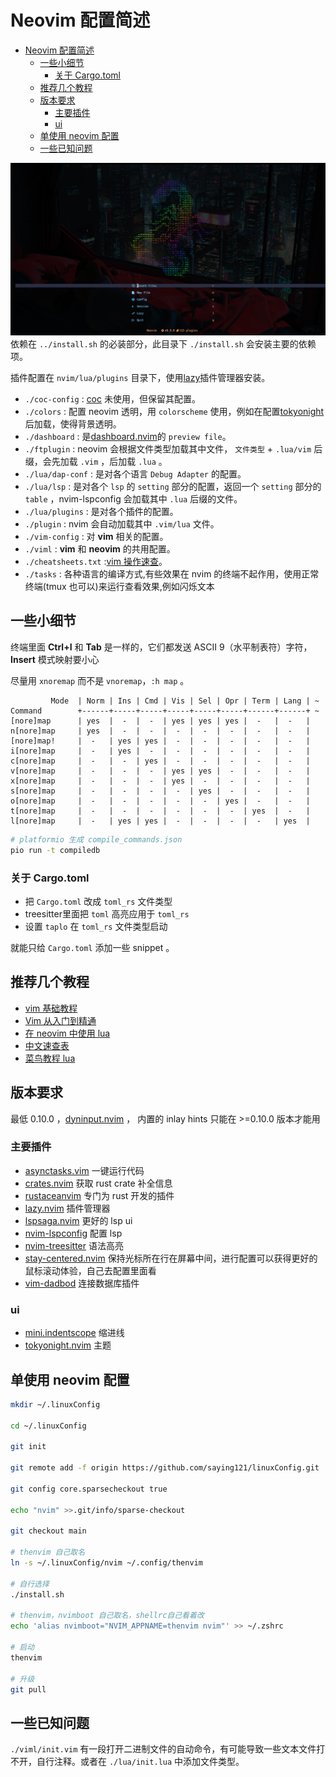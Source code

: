 # Neovim 配置简述

<!--toc:start-->

- [Neovim 配置简述](#neovim-配置简述)
  - [一些小细节](#一些小细节)
    - [关于 Cargo.toml](#关于-cargotoml)
  - [推荐几个教程](#推荐几个教程)
  - [版本要求](#版本要求)
    - [主要插件](#主要插件)
    - [ui](#ui)
  - [单使用 neovim 配置](#单使用-neovim-配置)
  - [一些已知问题](#一些已知问题)
  <!--toc:end-->

![dashboard picture](./pictures/dashboard.png)
依赖在 `../install.sh` 的必装部分，此目录下 `./install.sh` 会安装主要的依赖项。

插件配置在 `nvim/lua/plugins` 目录下，使用[lazy](https://github.com/folke/lazy.nvim)插件管理器安装。

- `./coc-config` : [coc](https://github.com/neoclide/coc.nvim) 未使用，但保留其配置。
- `./colors` : 配置 neovim 透明，用 `colorscheme` 使用，例如在配置[tokyonight](https://github.com/folke/tokyonight.nvim)后加载，使得背景透明。
- `./dashboard` : 是[dashboard.nvim](https://github.com/glepnir/dashboard-nvim)的 `preview file`。
- `./ftplugin` : neovim 会根据文件类型加载其中文件， `文件类型` + `.lua/vim` 后缀，会先加载 `.vim` ，后加载 `.lua` 。
- `./lua/dap-conf` : 是对各个语言 `Debug Adapter` 的配置。
- `./lua/lsp` : 是对各个 `lsp` 的 `setting` 部分的配置，返回一个 `setting` 部分的 `table` ，nvim-lspconfig 会加载其中 `.lua` 后缀的文件。
- `./lua/plugins` : 是对各个插件的配置。
- `./plugin` : nvim 会自动加载其中 `.vim/lua` 文件。
- `./vim-config` : 对 **vim** 相关的配置。
- `./viml` : **vim** 和 **neovim** 的共用配置。
- `./cheatsheets.txt` :[vim 操作速查](https://github.com/skywind3000/awesome-cheatsheets/blob/master/editors/vim.txt)。
- `./tasks` : 各种语言的编译方式,有些效果在 nvim 的终端不起作用，使用正常终端(tmux 也可以)来运行查看效果,例如闪烁文本

## 一些小细节

终端里面 **Ctrl+I** 和 **Tab** 是一样的，它们都发送 ASCII 9（水平制表符）字符，**Insert** 模式映射要小心

尽量用 `xnoremap` 而不是 `vnoremap`，`:h map` 。

```vimdoc
         Mode  | Norm | Ins | Cmd | Vis | Sel | Opr | Term | Lang | ~
Command        +------+-----+-----+-----+-----+-----+------+------+ ~
[nore]map      | yes  |  -  |  -  | yes | yes | yes |  -   |  -   |
n[nore]map     | yes  |  -  |  -  |  -  |  -  |  -  |  -   |  -   |
[nore]map!     |  -   | yes | yes |  -  |  -  |  -  |  -   |  -   |
i[nore]map     |  -   | yes |  -  |  -  |  -  |  -  |  -   |  -   |
c[nore]map     |  -   |  -  | yes |  -  |  -  |  -  |  -   |  -   |
v[nore]map     |  -   |  -  |  -  | yes | yes |  -  |  -   |  -   |
x[nore]map     |  -   |  -  |  -  | yes |  -  |  -  |  -   |  -   |
s[nore]map     |  -   |  -  |  -  |  -  | yes |  -  |  -   |  -   |
o[nore]map     |  -   |  -  |  -  |  -  |  -  | yes |  -   |  -   |
t[nore]map     |  -   |  -  |  -  |  -  |  -  |  -  | yes  |  -   |
l[nore]map     |  -   | yes | yes |  -  |  -  |  -  |  -   | yes  |
```

```bash
# platformio 生成 compile_commands.json
pio run -t compiledb
```

### 关于 Cargo.toml

- 把 `Cargo.toml` 改成 `toml_rs` 文件类型
- treesitter里面把 `toml` 高亮应用于 `toml_rs`
- 设置 `taplo` 在 `toml_rs` 文件类型启动

就能只给 `Cargo.toml` 添加一些 snippet 。

## 推荐几个教程

- [vim 基础教程](https://www.imooc.com/learn/1129)
- [Vim 从入门到精通](https://github.com/wsdjeg/vim-galore-zh_cn)
- [在 neovim 中使用 lua](https://github.com/glepnir/nvim-lua-guide-zh)
- [中文速查表](https://github.com/skywind3000/awesome-cheatsheets)
- [菜鸟教程 lua](https://www.runoob.com/lua/lua-tutorial.html)

## 版本要求

最低 0.10.0 ，[dyninput.nvim](https://github.com/nvimdev/dyninput.nvim) ，
内置的 inlay hints 只能在 >=0.10.0 版本才能用

### 主要插件

- [asynctasks.vim](https://github.com/skywind3000/asynctasks.vim) 一键运行代码
- [crates.nvim](https://github.com/saecki/crates.nvim) 获取 rust crate 补全信息
- [rustaceanvim](https://github.com/mrcjkb/rustaceanvim) 专门为 rust 开发的插件
- [lazy.nvim](https://github.com/folke/lazy.nvim) 插件管理器
- [lspsaga.nvim](https://github.com/glepnir/lspsaga.nvim) 更好的 lsp ui
- [nvim-lspconfig](https://github.com/neovim/nvim-lspconfig) 配置 lsp
- [nvim-treesitter](https://github.com/nvim-treesitter/nvim-treesitter) 语法高亮
- [stay-centered.nvim](https://github.com/arnamak/stay-centered.nvim) 保持光标所在行在屏幕中间，进行配置可以获得更好的鼠标滚动体验，自己去配置里面看
- [vim-dadbod](https://github.com/tpope/vim-dadbod) 连接数据库插件

### ui

- [mini.indentscope](https://github.com/echasnovski/mini.indentscope) 缩进线
- [tokyonight.nvim](https://github.com/folke/tokyonight.nvim) 主题

## 单使用 neovim 配置

```bash
mkdir ~/.linuxConfig

cd ~/.linuxConfig

git init

git remote add -f origin https://github.com/saying121/linuxConfig.git

git config core.sparsecheckout true

echo "nvim" >>.git/info/sparse-checkout

git checkout main

# thenvim 自己取名
ln -s ~/.linuxConfig/nvim ~/.config/thenvim

# 自行选择
./install.sh

# thenvim，nvimboot 自己取名，shellrc自己看着改
echo 'alias nvimboot="NVIM_APPNAME=thenvim nvim"' >> ~/.zshrc

# 启动
thenvim

# 升级
git pull
```

## 一些已知问题

`./viml/init.vim` 有一段打开二进制文件的自动命令，有可能导致一些文本文件打不开，自行注释。或者在 `./lua/init.lua` 中添加文件类型。
